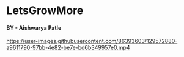 # **LetsGrowMore**

#### BY - Aishwarya Patle

https://user-images.githubusercontent.com/86393603/129572880-a9611790-97bb-4e82-be7e-bd6b349957e0.mp4
